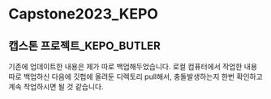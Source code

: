 # Capstone2023_KEPO
## 캡스톤 프로젝트_KEPO_BUTLER

기존에 업데이트한 내용은 제가 따로 백업해두었습니다.
로컬 컴퓨터에서 작업한 내용 따로 백업하신 다음에 깃헙에 올려둔 디렉토리 pull해서,
충돌발생하는지 한번 확인하고 계속 작업하시면 될 것 같습니다.
